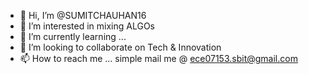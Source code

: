 - 👋 Hi, I’m @SUMITCHAUHAN16
- 👀 I’m interested in mixing ALGOs
- 🌱 I’m currently learning ...
- 💞️ I’m looking to collaborate on Tech & Innovation
- 📫 How to reach me ... simple mail me @ ece07153.sbit@gmail.com

<!---
SUMITCHAUHAN16/SUMITCHAUHAN16 is a ✨ special ✨ repository because its `README.md` (this file) appears on your GitHub profile.
You can click the Preview link to take a look at your changes.
--->
